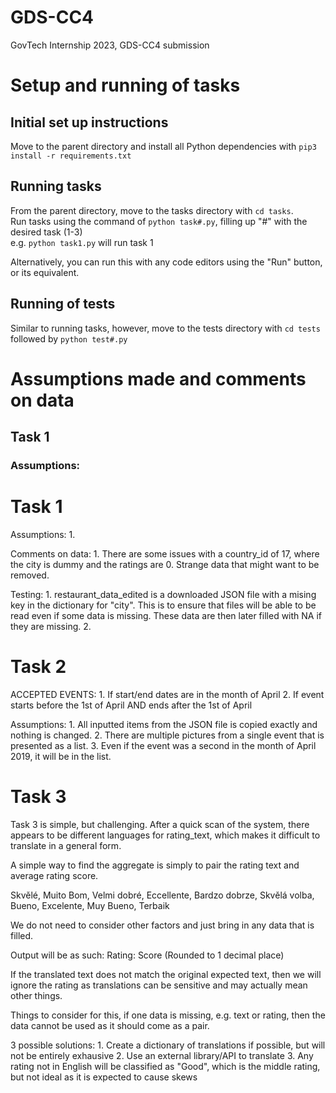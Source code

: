 # GDS-CC4
GovTech Internship 2023, GDS-CC4 submission

# Setup and running of tasks

## Initial set up instructions
Move to the parent directory and install all Python dependencies with `pip3 install -r requirements.txt`

## Running tasks
From the parent directory, move to the tasks directory with `cd tasks`. \
Run tasks using the command of `python task#.py`, filling up "#" with the desired task (1-3) \
e.g. `python task1.py` will run task 1

Alternatively, you can run this with any code editors using the "Run" button, or its equivalent.

## Running of tests
Similar to running tasks, however, move to the tests directory with `cd tests` followed by `python test#.py`

# Assumptions made and comments on data
## Task 1
### Assumptions:




# Task 1
Assumptions:
    1. 

Comments on data:
    1. There are some issues with a country_id of 17, where the city is dummy and the ratings are 0. Strange data that might want to be removed.

Testing:
    1. restaurant_data_edited is a downloaded JSON file with a mising key in the dictionary for "city". This is to ensure that files will be able to be read even if some data is missing. These data are then later filled with NA if they are missing.
    2. 

# Task 2
ACCEPTED EVENTS:
    1. If start/end dates are in the month of April
    2. If event starts before the 1st of April AND ends after the 1st of April

Assumptions:
    1. All inputted items from the JSON file is copied exactly and nothing is changed.
    2. There are multiple pictures from a single event that is presented as a list.
    3. Even if the event was a second in the month of April 2019, it will be in the list.
    
# Task 3
Task 3 is simple, but challenging. After a quick scan of the system, there appears to be different languages for rating_text, which makes it difficult to translate in a general form. 

A simple way to find the aggregate is simply to pair the rating text and average rating score.

Skvělé, Muito Bom, Velmi dobré, Eccellente, Bardzo dobrze, Skvělá volba, Bueno, Excelente, Muy Bueno, Terbaik

We do not need to consider other factors and just bring in any data that is filled.

Output will be as such:
    Rating: Score (Rounded to 1 decimal place)

If the translated text does not match the original expected text, then we will ignore the rating as translations can be sensitive and may actually mean other things.

Things to consider for this, if one data is missing, e.g. text or rating, then the data cannot be used as it should come as a pair.

3 possible solutions:
    1. Create a dictionary of translations if possible, but will not be entirely exhausive
    2. Use an external library/API to translate
    3. Any rating not in English will be classified as "Good", which is the middle rating, but not ideal as it is expected to cause skews